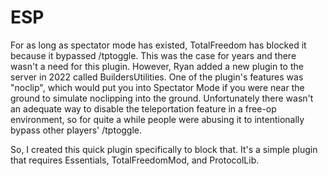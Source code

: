 # ESP
For as long as spectator mode has existed, TotalFreedom has blocked it because it bypassed /tptoggle. This was the case for years and there wasn't a need for this plugin. However, Ryan added a new plugin to the server in 2022 called BuildersUtilities. One of the plugin's features was "noclip", which would put you into Spectator Mode if you were near the ground to simulate noclipping into the ground. Unfortunately there wasn't an adequate way to disable the teleportation feature in a free-op environment, so for quite a while people were abusing it to intentionally bypass other players' /tptoggle.

So, I created this quick plugin specifically to block that. It's a simple plugin that requires Essentials, TotalFreedomMod, and ProtocolLib.
